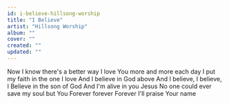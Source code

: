 ```yaml
---
id: i-believe-hillsong-worship
title: "I Believe"
artist: "Hillsong Worship"
album: ""
cover: ""
created: ""
updated: ""
---
```


Now I know there's a better way
I love You more and more each day
I put my faith in the one I love
And I believe in God above
And I believe, I believe, I
Believe in the son of God
And I'm alive in you Jesus
No one could ever save my soul but You
Forever forever
Forever
I'll praise Your name